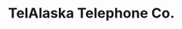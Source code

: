 ---
title: "TelAlaska Telephone Co."
url: /sand-point-alaska/telalaska-telephone-co/
shop: mobile phone
---